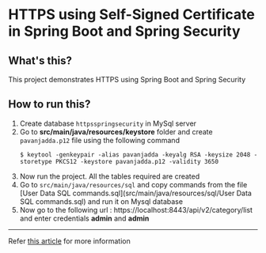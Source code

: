 # HTTPS using Self-Signed Certificate in Spring Boot and Spring Security

## What's this?
 This project demonstrates HTTPS using Spring Boot and Spring Security
  
## How to run this?
1. Create database `httpsspringsecurity` in MySql server
2. Go to **src/main/java/resources/keystore** folder and create `pavanjadda.p12` file using the following command
    ```
    $ keytool -genkeypair -alias pavanjadda -keyalg RSA -keysize 2048 -storetype PKCS12 -keystore pavanjadda.p12 -validity 3650
    ```
3. Now run the project. All the tables required are created
4. Go to `src/main/java/resources/sql` and copy commands from the file [User Data SQL commands.sql](src/main/java/resources/sql/User Data SQL commands.sql) and run it on Mysql database
5. Now go to the following url : https://localhost:8443/api/v2/category/list and enter credentials **admin** and **admin**

---
Refer [this article](https://www.baeldung.com/spring-boot-https-self-signed-certificate)  for more information
